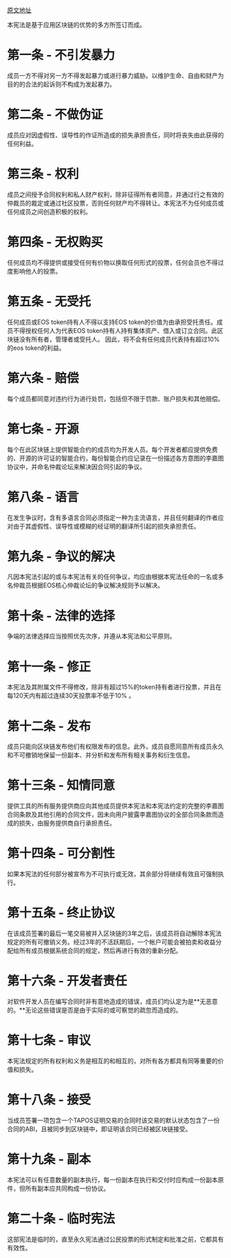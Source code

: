 [原文地址](https://github.com/EOS-Mainnet/governance/blob/master/eosio.system/eosio.system-clause-constitution-rc.md)

本宪法是基于应用区块链的优势的多方所签订而成。

# **第一条** **-** **不引发暴力**

成员一方不得对另一方不得发起暴力或进行暴力威胁。以维护生命、自由和财产为目的的合法的起诉则不构成为发起暴力。

# **第二条** **-** **不做伪证**

成员应对因虚假性、误导性的作证所造成的损失承担责任，同时将丧失由此获得的任何利益。

# **第三条** **-** **权利**

成员之间授予合同权利和私人财产权利，除非征得所有者同意，并通过行之有效的仲裁员的裁定或通过社区投票，否则任何财产均不得转让。本宪法不为任何成员或任何成员之间创造积极的权利。

# **第四条** **-** **无权购买**

任何成员均不得提供或接受任何有价物以换取任何形式的投票，任何会员也不得过度影响他人的投票。

# **第五条** **-** **无受托**

任何成员或EOS token持有人不得以支持EOS token的价值为由承担受托责任。成员不得授权任何人为代表EOS token持有人持有集体资产、借入或订立合同。此区块链没有所有者，管理者或受托人。 因此，将不会有任何成员代表持有超过10%的eos token的利益。

# **第六条** **-** **赔偿**

每个成员都同意对违约行为进行处罚，包括但不限于罚款、账户损失和其他赔偿。

# **第七条** **-** **开源**

每个在此区块链上提供智能合约的成员均为开发人员。每个开发者都应提供免费的、开源的许可证的智能合约，每份智能合约应记录在一份描述各方意图的李嘉图协议中，并命名仲裁论坛来解决因合同引起的争议。

# **第八条** **-** **语言**

在发生争议时，含有多语言合同必须指定一种为主流语言，并且任何翻译的作者应对由于其虚假性、误导性或模糊的经证明的翻译所引起的损失承担责任。

# **第九条** **-** **争议的解决**

凡因本宪法引起的或与本宪法有关的任何争议，均应由根据本宪法任命的一名或多名仲裁员根据EOS核心仲裁论坛的争议解决规则予以解决。

# **第十条** **-** **法律的选择**

争端的法律选择应当按照优先次序，并遵从本宪法和公平原则。

# **第十一条** **-** **修正**

本宪法及其附属文件不得修改，除非有超过15%的token持有者进行投票，并且在每120天内有超过连续30天投票率不低于10% 。

# **第十二条** **-** **发布**

成员只能向区块链发布他们有权限发布的信息。此外，成员自愿同意所有成员永久和不可撤销地保留一份副本、并分析和发布所有相关事务和衍生信息。

# **第十三条** **-** **知情同意**

提供工具的所有服务提供商应向其他成员提供本宪法和本宪法约定的完整的李嘉图合同条款及其他引用的合同文件，因未向用户披露李嘉图协议的全部合同条款而造成的损失，由服务提供商自行承担责任。

# **第十四条** **-** **可分割性**

如果本宪法的任何部分被宣布为不可执行或无效，其余部分将继续有效且可强制执行。

# **第十五条** **-** **终止协议**

在该成员签署的最后一笔交易被并入区块链的3年之后，该成员将自动解除本宪法规定的所有可撤销义务。经过3年的不活跃期后，一个帐户可能会被拍卖和收益分配给所有成员根据系统合同的规定，然后再进行有效的重新分配。

# **第十六条** **-** **开发者责任**

对软件开发人员在编写合同时非有意地造成的错误，成员们均认定为是**无恶意的。**无论这些错误是否是由于实际的或可察觉的疏忽而造成的。

# **第十七条** **-** **审议**

本宪法规定的所有权利和义务是相互的和相互的，对所有各方都具有同等重要的价值和损失。

# **第十八条** **-** **接受**

当成员签署一项包含一个TAPOS证明交易的合同时该交易的默认状态包含了一份合同的ABI，且被同步到区块链中，即证明该合同已经被区块链接受。

# **第十九条** **-** **副本**

本宪法可以有任意数量的副本执行，每一份副本在执行和交付时应构成一份副本原件，但所有副本应共同构成一份协议。

# **第二十条** **-** **临时宪法**

这部宪法是临时的，直至永久宪法通过公民投票的形式制定和批准之前，它都具有有效性。
